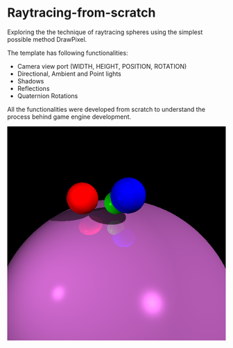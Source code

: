 # Raytracing-from-scratch

Exploring the the technique of raytracing spheres using the simplest possible method DrawPixel.

The template has following functionalities:
- Camera view port (WIDTH, HEIGHT, POSITION, ROTATION)
- Directional, Ambient and Point lights
- Shadows
- Reflections
- Quaternion Rotations

All the functionalities were developed from scratch to understand the process behind game engine development.

![Image 0](https://github.com/iamnexxed/Raytracing-from-scratch/blob/main/images/RT1.png)
